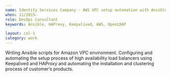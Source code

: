 ```yaml
---
name: Identity Services Company - AWS VPC setup automation with Ansible
when: 11/2015–
role: DevOps Consultant
keywords: Ansible, HAProxy, Keepalived, AWS, OpenLDAP

layout: col-1
category: work
---
```


Writing Ansible scripts for Amazon VPC environment. Configuring and
automating the setup process of high availability load balancers using 
Keepalived and HAProxy and automating the installation and clustering 
process of customer’s products.
